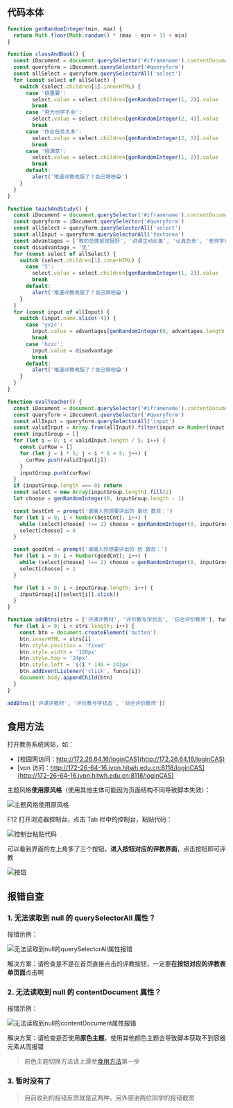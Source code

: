 ## 代码本体

```javascript
function genRandomInteger(min, max) {
  return Math.floor(Math.random() * (max - min + 1) + min)
}

function classAndBook() {
  const iDocument = document.querySelector('#iframename').contentDocument
  const queryform = iDocument.querySelector('#queryform')
  const allSelect = queryform.querySelectorAll('select')
  for (const select of allSelect) {
    switch (select.children[1].innerHTML) {
      case '很重要':
        select.value = select.children[genRandomInteger(1, 2)].value
        break
      case '努力也学不会':
        select.value = select.children[genRandomInteger(2, 4)].value
        break
      case '作业任务太多':
        select.value = select.children[genRandomInteger(2, 3)].value
        break
      case '很满意':
        select.value = select.children[genRandomInteger(1, 2)].value
        break
      default:
        alert('难道评教改版了？自己填吧😂')
    }
  }
}

function teachAndStudy() {
  const iDocument = document.querySelector('#iframename').contentDocument
  const queryform = iDocument.querySelector('#queryform')
  const allSelect = queryform.querySelectorAll('select')
  const allInput = queryform.querySelectorAll('textarea')
  const advantages = ['教的总体感觉挺好', '讲课生动形象', '认真负责', '老师学识渊博', '很注重方法论的讲解', '授人以渔', '幽默风趣']
  const disadvantage = '无'
  for (const select of allSelect) {
    switch (select.children[1].innerHTML) {
      case '5':
        select.value = select.children[genRandomInteger(1, 2)].value
        break
      default:
        alert('难道评教改版了？自己填吧😂')
    }
  }
  for (const input of allInput) {
    switch (input.name.slice(-4)) {
      case 'yxzc':
        input.value = advantages[genRandomInteger(0, advantages.length - 1)]
        break
      case 'bzzc':
        input.value = disadvantage
        break
      default:
        alert('难道评教改版了？自己填吧😂')
    }
  }
}

function evalTeacher() {
  const iDocument = document.querySelector('#iframename').contentDocument
  const queryform = iDocument.querySelector('#queryform')
  const allInput = queryform.querySelectorAll('input')
  const validInput = Array.from(allInput).filter(input => Number(input.value) <= 5 && input.type !== 'hidden')
  const inputGroup = []
  for (let i = 0; i < validInput.length / 5; i++) {
    const curRow = []
    for (let j = i * 5; j < i * 5 + 5; j++) {
      curRow.push(validInput[j])
    }
    inputGroup.push(curRow)
  }
  if (inputGroup.length === 0) return
  const select = new Array(inputGroup.length).fill(2)
  let choose = genRandomInteger(0, inputGroup.length - 1)

  const bestCnt = prompt('请输入你想要评出的 最优 数目：')
  for (let i = 0; i < Number(bestCnt); i++) {
    while (select[choose] !== 2) choose = genRandomInteger(0, inputGroup.length - 1)
    select[choose] = 0
  }

  const goodCnt = prompt('请输入你想要评出的 优 数目：')
  for (let i = 0; i < Number(goodCnt); i++) {
    while (select[choose] !== 2) choose = genRandomInteger(0, inputGroup.length - 1)
    select[choose] = 1
  }

  for (let i = 0; i < inputGroup.length; i++) {
    inputGroup[i][select[i]].click()
  }
}

function addBtns(strs = ['评课评教材', '评价教与学状态', '综合评价教师'], funcs = [classAndBook, teachAndStudy, evalTeacher]) {
  for (let i = 0; i < strs.length; i++) {
    const btn = document.createElement('button')
    btn.innerHTML = strs[i]
    btn.style.position = 'fixed'
    btn.style.width = '120px'
    btn.style.top = '24px'
    btn.style.left = `${i * 140 + 24}px`
    btn.addEventListener('click', funcs[i])
    document.body.appendChild(btn)
  }
}

addBtns(['评课评教材', '评价教与学状态', '综合评价教师'])
```

## 食用方法

打开教务系统网站，如：

- [校园网访问：http://172.26.64.16/loginCAS](http://172.26.64.16/loginCAS)
- [vpn 访问：http://172-26-64-16.ivpn.hitwh.edu.cn:8118/loginCAS](http://172-26-64-16.ivpn.hitwh.edu.cn:8118/loginCAS)

主题风格**使用原风格**（使用其他主体可能因为页面结构不同导致脚本失效）：

![主题风格使用原风格](/images/1.png)

F12 打开浏览器控制台，点击 Tab 栏中的控制台，粘贴代码：

![控制台粘贴代码](/images/2.png)

可以看到界面的左上角多了三个按钮，**进入按钮对应的评教界面**，点击按钮即可评教

![按钮](/images/3.png)

## 报错自查

### 1. 无法读取到 null 的 querySelectorAll 属性？

报错示例：

![无法读取到null的querySelectorAll属性报错](/images/error1.png)

解决方案：请检查是不是在首页直接点击的评教按钮，一定要**在按钮对应的评教表单页面**点击啊

### 2. 无法读取到 null 的 contentDocument 属性？

报错示例：

![无法读取到null的contentDocument属性报错](/images/error2.png)

解决方案：请检查是否使用**原色主题**，使用其他颜色主题会导致脚本获取不到容器元素从而报错

> 原色主题切换方法请上滑至[食用方法](#食用方法)第一步

### 3. 暂时没有了

> 目前收到的报错反馈就是这两种，另外感谢两位同学的报错截图
